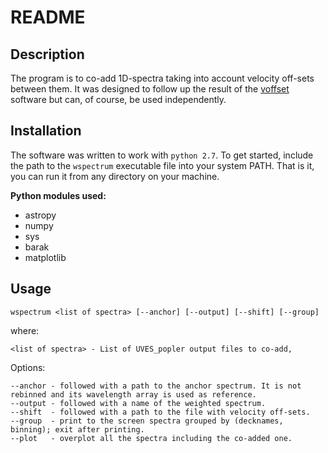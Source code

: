 # README

## Description

The program is to co-add 1D-spectra taking into account velocity off-sets between them. It was designed to follow up the result of the [voffset](https://github.com/ezavarygin/voffset) software but can, of course, be used independently.

## Installation
The software was written to work with `python 2.7`. 
To get started, include the path to the `wspectrum` executable file into your system PATH.
That is it, you can run it from any directory on your machine.

**Python modules used:**

- astropy
- numpy
- sys
- barak
- matplotlib

## Usage

`wspectrum <list of spectra> [--anchor] [--output] [--shift] [--group]`

where:
```
<list of spectra> - List of UVES_popler output files to co-add,

```
Options:
```
--anchor - followed with a path to the anchor spectrum. It is not rebinned and its wavelength array is used as reference.
--output - followed with a name of the weighted spectrum.
--shift  - followed with a path to the file with velocity off-sets.
--group  - print to the screen spectra grouped by (decknames, binning); exit after printing.
--plot   - overplot all the spectra including the co-added one.
```
